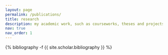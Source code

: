 ```yaml
---
layout: page
permalink: /publications/
title: research
description: my academic work, such as courseworks, theses and projects.
nav: true
nav_order: 1
---
```



<div class="publications">

{% bibliography -f {{ site.scholar.bibliography }} %}

</div>



